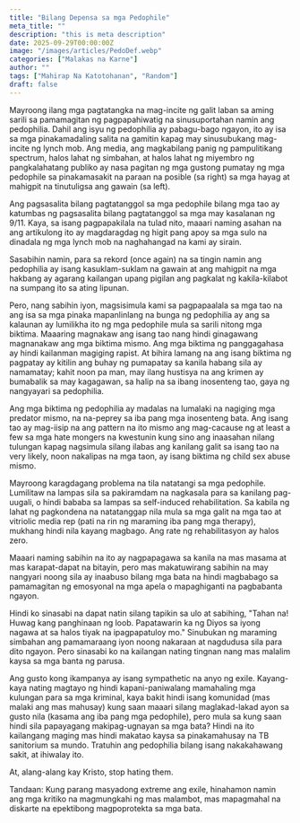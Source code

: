 ```yaml
---
title: "Bilang Depensa sa mga Pedophile"
meta_title: ""
description: "this is meta description"
date: 2025-09-29T00:00:00Z
image: "/images/articles/PedoDef.webp"
categories: ["Malakas na Karne"]
author: ""
tags: ["Mahirap Na Katotohanan", "Random"]
draft: false
---
```


Mayroong ilang mga pagtatangka na mag-incite ng galit laban sa aming sarili sa pamamagitan ng pagpapahiwatig na sinusuportahan namin ang pedophilia. Dahil ang isyu ng pedophilia ay pabagu-bago ngayon, ito ay isa sa mga pinakamadaling salita na gamitin kapag may sinusubukang mag-incite ng lynch mob. Ang media, ang magkabilang panig ng pampulitikang spectrum, halos lahat ng simbahan, at halos lahat ng miyembro ng pangkalahatang publiko ay nasa pagitan ng mga gustong pumatay ng mga pedophile sa pinakamasakit na paraan na posible (sa right) sa mga hayag at mahigpit na tinutuligsa ang gawain (sa left).  
  
Ang pagsasalita bilang pagtatanggol sa mga pedophile bilang mga tao ay katumbas ng pagsasalita bilang pagtatanggol sa mga may kasalanan ng 9/11. Kaya, sa isang pagpapakilala na tulad nito, maaari naming asahan na ang artikulong ito ay magdaragdag ng higit pang apoy sa mga sulo na dinadala ng mga lynch mob na naghahangad na kami ay sirain.  
  
Sasabihin namin, para sa rekord (once again) na sa tingin namin ang pedophilia ay isang kasuklam-suklam na gawain at ang mahigpit na mga hakbang ay agarang kailangan upang pigilan ang pagkalat ng kakila-kilabot na sumpang ito sa ating lipunan.  
  
Pero, nang sabihin iyon, magsisimula kami sa pagpapaalala sa mga tao na ang isa sa mga pinaka mapanlinlang na bunga ng pedophilia ay ang sa kalaunan ay lumilikha ito ng mga pedophile mula sa sarili nitong mga biktima. Maaaring magnakaw ang isang tao nang hindi ginagawang magnanakaw ang mga biktima mismo. Ang mga biktima ng panggagahasa ay hindi kailanman magiging rapist. At bihira lamang na ang isang biktima ng pagpatay ay kitilin ang buhay ng pumapatay sa kanila habang sila ay namamatay; kahit noon pa man, may ilang hustisya na ang krimen ay bumabalik sa may kagagawan, sa halip na sa ibang inosenteng tao, gaya ng nangyayari sa pedophilia.  
  
Ang mga biktima ng pedophilia ay madalas na lumalaki na nagiging mga predator mismo, na na-peprey sa iba pang mga inosenteng bata. Ang isang tao ay mag-iisip na ang pattern na ito mismo ang mag-cacause ng at least a few sa mga hate mongers na kwestunin kung sino ang inaasahan nilang tulungan kapag nagsimula silang ilabas ang kanilang galit sa isang tao na very likely, noon nakalipas na mga taon, ay isang biktima ng child sex abuse mismo.  
  
Mayroong karagdagang problema na tila natatangi sa mga pedophile. Lumilitaw na lampas sila sa pakiramdam na nagkasala para sa kanilang pag-uugali, o hindi bababa sa lampas sa self-induced rehabilitation. Sa kabila ng lahat ng pagkondena na natatanggap nila mula sa mga galit na mga tao at vitriolic media rep (pati na rin ng maraming iba pang mga therapy), mukhang hindi nila kayang magbago. Ang rate ng rehabilitasyon ay halos zero.  
  
Maaari naming sabihin na ito ay nagpapagawa sa kanila na mas masama at mas karapat-dapat na bitayin, pero mas makatuwirang sabihin na may nangyari noong sila ay inaabuso bilang mga bata na hindi magbabago sa pamamagitan ng emosyonal na mga apela o mapaghiganti na pagbabanta ngayon.  
  
Hindi ko sinasabi na dapat natin silang tapikin sa ulo at sabihing, "Tahan na! Huwag kang panghinaan ng loob. Papatawarin ka ng Diyos sa iyong nagawa at sa halos tiyak na ipagpapatuloy mo." Sinubukan ng maraming simbahan ang pamamaraang iyon noong nakaraan at nagdudusa sila para dito ngayon. Pero sinasabi ko na kailangan nating tingnan nang mas malalim kaysa sa mga banta ng parusa.  
  
Ang gusto kong ikampanya ay isang sympathetic na anyo ng exile. Kayang-kaya nating magtayo ng hindi kapani-paniwalang mamahaling mga kulungan para sa mga kriminal, kaya bakit hindi isang komunidad (mas malaki ang mas mahusay) kung saan maaari silang maglakad-lakad ayon sa gusto nila (kasama ang iba pang mga pedophile), pero mula sa kung saan hindi sila papayagang makipag-ugnayan sa mga bata? Hindi na ito kailangang maging mas hindi makatao kaysa sa pinakamahusay na TB sanitorium sa mundo. Tratuhin ang pedophilia bilang isang nakakahawang sakit, at ihiwalay ito.  
  
At, alang-alang kay Kristo, stop hating them.  
  
Tandaan: Kung parang masyadong extreme ang exile, hinahamon namin ang mga kritiko na magmungkahi ng mas malambot, mas mapagmahal na diskarte na epektibong magpoprotekta sa mga bata.
